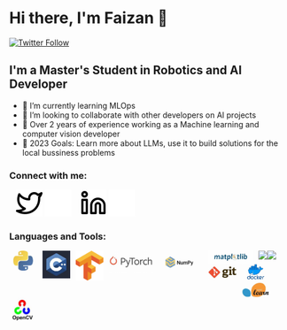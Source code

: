 # Hi there, I'm Faizan 👋 

[![Twitter Follow](https://img.shields.io/twitter/follow/faizan?color=1DA1F2&logo=twitter&style=for-the-badge)](https://twitter.com/EngrFaizan786)

## I'm a Master's Student in Robotics and AI Developer

- 🌱 I’m currently learning MLOps
- 👯 I’m looking to collaborate with other developers on AI projects
- 🌱 Over 2 years of experience working as a Machine learning and computer vision developer
- 🥅 2023 Goals: Learn more about LLMs, use it to build solutions for the local bussiness problems

### Connect with me:

&nbsp;&nbsp;
[![website](./img/twitter-light.svg)](https://twitter.com/EngrFaizan786#gh-light-mode-only)
[![website](./img/twitter-dark.svg)](https://twitter.com/EngrFaizan786#gh-dark-mode-only)
&nbsp;&nbsp;
[![website](./img/linkedin-light.svg)](https://www.linkedin.com/in/muhammad-faizan-artificial-intelligence/#gh-light-mode-only)
[![website](./img/linkedin-dark.svg)](https://www.linkedin.com/in/muhammad-faizan-artificial-intelligence/#gh-dark-mode-only)

### Languages and Tools:

<img align="left" alt="Python" width= "50px" src="img/python.png" style="padding-right:10px;" />
<img align="left" alt="C++" width="50px" src="img/c++.png" style="padding-right:10px;" />
<img align="left" alt="TensorFlow" width="50px" src="img/tf.png" style="padding-right:10px;" />
<img align="left" alt="Pytorch" width="80px" src="img/torch.png" style="padding-right:10px;" />
<img align="left" alt="numpy" width="80px" src="img/numpy.png" style="padding-right:10px;" />
<img align="left" alt="matplotlib" width="80px" src="img/matplotlib.png" style="padding-right:10px;" />
<img align="left" alt="git" width="50px" src="img/git.png" style="padding-right:10px;" />
<img align="left" alt="docker" width="50px" src="img/docker.png" style="padding-right:10px;" />
<img align="left" alt="Sklearn" width="50px" src="img/sklearn.png" style="padding-right:10px;" />
<img align="left" alt="opencv" width="50px" src="img/cv.png" style="padding-right:10px;" />

<!-- ![Faizan's GitHub stats](https://github-readme-stats.vercel.app/api?username=faizan1234567&count_private=true&show_icons=true&theme=radical)

[![Top Langs](https://github-readme-stats.vercel.app/api/top-langs/?username=faizan1234567&hide_progress=true)](https://github.com/anuraghazra/github-readme-stats) -->


<div style="display: flex; flex-direction: row;">
 <img class="img" src="https://github-readme-stats.vercel.app/api?username=faizan1234567&show_icons=true&theme=radical" />
 
 <img class="img" src="https://github-readme-stats.vercel.app/api/top-langs/?username=faizan1234567&theme=radical&layout=compact" />
</div>
